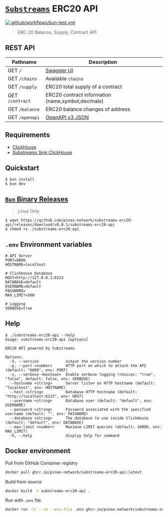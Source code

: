 # [`Substreams`](https://substreams.streamingfast.io/) ERC20 API

[![.github/workflows/bun-test.yml](https://github.com/pinax-network/substreams-erc20-api/actions/workflows/bun-test.yml/badge.svg)](https://github.com/pinax-network/substreams-erc20-api/actions/workflows/bun-test.yml)

> ERC-20 Balance, Supply, Contract API

## REST API

| Pathname              | Description                                             |
| ----------------------|-------------------------------------------------------- |
| GET `/`               | [Swagger UI](https://swagger.io/resources/open-api/)
| GET `/chains`         | Available `chains`
| GET `/supply`         | ERC20 total supply of a contract
| GET `/contract`       | ERC20 contract information (name,symbol,decimals)
| GET `/balance`        | ERC20 balance changes of address
| GET `/openapi`        | [OpenAPI v3 JSON](https://spec.openapis.org/oas/v3.0.0)

## Requirements

- [ClickHouse](clickhouse.com/)
- [Substreams Sink ClickHouse](https://github.com/pinax-network/substreams-sink-clickhouse/)

## Quickstart

```console
$ bun install
$ bun dev
```

## [`Bun` Binary Releases](https://github.com/pinax-network/substreams-sink-websockets/releases)

> Linux Only

```console
$ wget https://github.com/pinax-network/substreams-erc20-api/releases/download/v0.0.1/substreams-erc20-api
$ chmod +x ./substreams-erc20-api
```

## `.env` Environment variables

```env
# API Server
PORT=8080
HOSTNAME=localhost

# Clickhouse Database
HOST=http://127.0.0.1:8123
DATABASE=default
USERNAME=default
PASSWORD=
MAX_LIMIT=500

# Logging
VERBOSE=true
```

## Help

```console
$ ./substreams-erc20-api --help
Usage: substreams-erc20-api [options]

ERC20 API powered by Substreams

Options:
  -V, --version            output the version number
  -p, --port <number>      HTTP port on which to attach the API (default: "8080", env: PORT)
  -v, --verbose <boolean>  Enable verbose logging (choices: "true", "false", default: false, env: VERBOSE)
  --hostname <string>      Server listen on HTTP hostname (default: "localhost", env: HOSTNAME)
  --host <string>          Database HTTP hostname (default: "http://localhost:8123", env: HOST)
  --username <string>      Database user (default: "default", env: USERNAME)
  --password <string>      Password associated with the specified username (default: "", env: PASSWORD)
  --database <string>      The database to use inside ClickHouse (default: "default", env: DATABASE)
  --max-limit <number>     Maximum LIMIT queries (default: 10000, env: MAX_LIMIT)
  -h, --help               display help for command
```

## Docker environment

Pull from GitHub Container registry

```bash
docker pull ghcr.io/pinax-network/substreams-erc20-api:latest
```

Build from source

```bash
docker build -t substreams-erc20-api .
```

Run with `.env` file

```bash
docker run -it --rm --env-file .env ghcr.io/pinax-network/substreams-erc20-api
```
